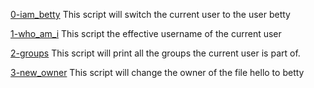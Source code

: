 [0-iam_betty](./0-iam_betty)
This script will switch the current user to the user betty

[1-who_am_i](./1-who_am_i) 
This script the effective username of the current user

[2-groups](./2-groups)
This script will print all the groups the current user is part of.

[3-new_owner](./3-new_owner)
This script will change the owner of the file hello to betty
